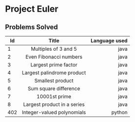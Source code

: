 # Project Euler

## Problems Solved

| Id  | Title                       | Language used |
| --- |:---------------------------:| -------------:|
| 1   | Multiples of 3 and 5        | java          |
| 2   | Even Fibonacci numbers      | java          |
| 3   | Largest prime factor        | java          |
| 4   | Largest palindrome product  | java          |
| 5   | Smallest product            | java          |
| 6   | Sum square difference       | java          |
| 7   | 10001st prime               | java          |
| 8   | Largest product in a series | java          |
| 402 | Integer-valued polynomials  | python        |

